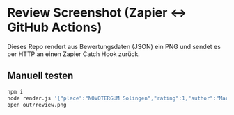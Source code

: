 # Review Screenshot (Zapier ↔ GitHub Actions)

Dieses Repo rendert aus Bewertungsdaten (JSON) ein PNG und sendet es per HTTP an einen Zapier Catch Hook zurück.

## Manuell testen
```bash
npm i
node render.js '{"place":"NOVOTERGUM Solingen","rating":1,"author":"Martina","text":"…","date":"2025-08-08"}'
open out/review.png
